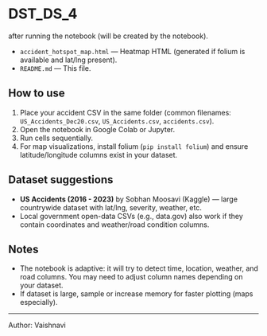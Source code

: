 # DST_DS_4
 after running the notebook (will be created by the notebook).
- `accident_hotspot_map.html` — Heatmap HTML (generated if folium is available and lat/lng present).
- `README.md` — This file.

## How to use
1. Place your accident CSV in the same folder (common filenames: `US_Accidents_Dec20.csv`, `US_Accidents.csv`, `accidents.csv`).
2. Open the notebook in Google Colab or Jupyter.
3. Run cells sequentially.
4. For map visualizations, install folium (`pip install folium`) and ensure latitude/longitude columns exist in your dataset.

## Dataset suggestions
- **US Accidents (2016 - 2023)** by Sobhan Moosavi (Kaggle) — large countrywide dataset with lat/lng, severity, weather, etc.
- Local government open-data CSVs (e.g., data.gov) also work if they contain coordinates and weather/road condition columns.

## Notes
- The notebook is adaptive: it will try to detect time, location, weather, and road columns. You may need to adjust column names depending on your dataset.
- If dataset is large, sample or increase memory for faster plotting (maps especially).

---
Author: Vaishnavi
